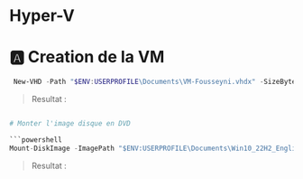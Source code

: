 # Hyper-V

# 🅰️  Creation de la VM
```powershell
 New-VHD -Path "$ENV:USERPROFILE\Documents\VM-Fousseyni.vhdx" -SizeBytes 32GB -Dynamic
```
> Resultat :
```python

# Monter l'image disque en DVD

```powershell
Mount-DiskImage -ImagePath "$ENV:USERPROFILE\Documents\Win10_22H2_English_x64v1.iso"
```
> Resultat :
```python

